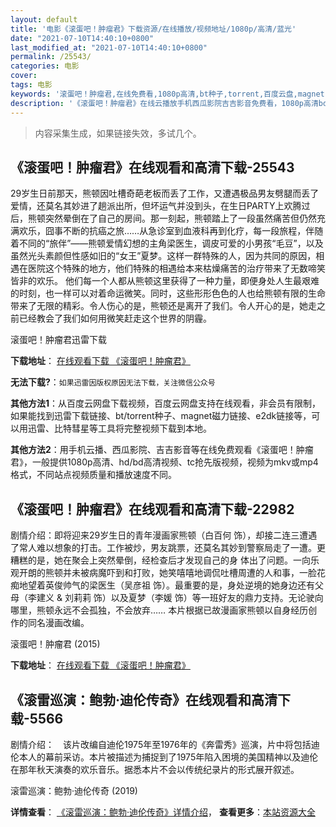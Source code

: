 ```yaml
---
layout: default
title: '电影《滚蛋吧！肿瘤君》下载资源/在线播放/视频地址/1080p/高清/蓝光'
date: "2021-07-10T14:40:10+0800"
last_modified_at: "2021-07-10T14:40:10+0800"
permalink: /25543/
categories: 电影
cover:
tags: 电影
keywords: '滚蛋吧！肿瘤君,在线免费看,1080p高清,bt种子,torrent,百度云盘,magnet,磁力链,迅雷下载资源'
description: '《滚蛋吧！肿瘤君》在线云播放手机西瓜影院吉吉影音免费看，1080p高清bd/hd未删减完整版和tc抢先枪版，mkv/mp4格式，附带bt/torrent种子、magnet/磁力链、百度云盘、网盘资源迅雷下载链接'
---
```


>内容采集生成，如果链接失效，多试几个。


## 《滚蛋吧！肿瘤君》在线观看和高清下载-25543

29岁生日前那天，熊顿因吐槽奇葩老板而丢了工作，又遭遇极品男友劈腿而丢了爱情，还莫名其妙进了趟派出所，但坏运气并没到头，在生日PARTY上欢腾过后，熊顿突然晕倒在了自己的房间。那一刻起，熊顿踏上了一段虽然痛苦但仍然充满欢乐，囧事不断的抗癌之旅……从急诊室到血液科再到化疗，每一段旅程，伴随着不同的&ldquo;旅伴”——熊顿爱情幻想的主角梁医生，调皮可爱的小男孩&ldquo;毛豆”，以及虽然光头素颜但性感如旧的&ldquo;女王”夏梦。这样一群特殊的人，因为共同的原因，相遇在医院这个特殊的地方，他们特殊的相遇给本来枯燥痛苦的治疗带来了无数啼笑皆非的欢乐。 他们每一个人都从熊顿这里获得了一种力量，即便身处人生最艰难的时刻，也一样可以对着命运微笑。同时，这些形形色色的人也给熊顿有限的生命带来了无限的精彩。令人伤心的是，熊顿还是离开了我们。令人开心的是，她走之前已经教会了我们如何用微笑赶走这个世界的阴霾。<!---剧情end--->


滚蛋吧！肿瘤君迅雷下载

**下载地址**： [在线观看下载 《滚蛋吧！肿瘤君》](https://www.993dy.com//vod-detail-id-22595.html) 


**无法下载?**：`如果迅雷因版权原因无法下载，关注微信公众号 `

**其他方法1**：从百度云网盘下载视频，百度云网盘支持在线观看，非会员有限制，如果能找到迅雷下载链接、bt/torrent种子、magnet磁力链接、e2dk链接等，可以用迅雷、比特彗星等工具将完整视频下载到本地。

**其他方法2**：用手机云播、西瓜影院、吉吉影音等在线免费观看《滚蛋吧！肿瘤君》，一般提供1080p高清、hd/bd高清视频、tc抢先版视频，视频为mkv或mp4格式，不同站点视频质量和播放速度不同。


## 《滚蛋吧！肿瘤君》在线观看和高清下载-22982

剧情介绍：即将迎来29岁生日的青年漫画家熊顿（白百何 饰），却接二连三遭遇了常人难以想象的打击。工作被炒，男友跳票，还莫名其妙到警察局走了一遭。更糟糕的是，她在聚会上突然晕倒，经检查后才发现自己的身 体出了问题。一向乐观开朗的熊顿并未被病魔吓到和打败，她笑嘻嘻地调侃吐槽周遭的人和事，一脸花痴地望着英俊帅气的梁医生（吴彦祖 饰）。最重要的是，身处逆境的她身边还有父母（李建义 & 刘莉莉 饰）以及夏梦（李媛 饰）等一班好友的鼎力支持。无论驶向哪里，熊顿永远不会孤独，不会放弃…… 本片根据已故漫画家熊顿以自身经历创作的同名漫画改编。


滚蛋吧！肿瘤君 (2015)

**下载地址**： [在线观看下载 《滚蛋吧！肿瘤君》](https://www.btbtdy.me/btdy/dy135.html) 


## 《滚雷巡演：鲍勃·迪伦传奇》在线观看和高清下载-5566

剧情介绍：　该片改编自迪伦1975年至1976年的《奔雷秀》巡演，片中将包括迪伦本人的幕前采访。本片被描述为捕捉到了1975年陷入困境的美国精神以及迪伦在那年秋天演奏的欢乐音乐。据悉本片不会以传统纪录片的形式展开叙述。


滚雷巡演：鲍勃·迪伦传奇 (2019)

**详情查看**： [《滚雷巡演：鲍勃·迪伦传奇》详情介绍](/movie/5566/)， **查看更多**：[本站资源大全](/movie/t/all/)

